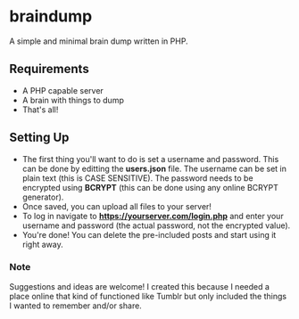 # braindump
A simple and minimal brain dump written in PHP.

## Requirements
- A PHP capable server
- A brain with things to dump
- That's all!

## Setting Up
- The first thing you'll want to do is set a username and password. This can be done by editting the **users.json** file. The username can be set in plain text (this is CASE SENSITIVE). The password needs to be encrypted using **BCRYPT** (this can be done using any online BCRYPT generator).
- Once saved, you can upload all files to your server!
- To log in navigate to **https://yourserver.com/login.php** and enter your username and password (the actual password, not the encrypted value).
- You're done! You can delete the pre-included posts and start using it right away.

### Note
Suggestions and ideas are welcome! I created this because I needed a place online that kind of functioned like Tumblr but only included the things I wanted to remember and/or share.
